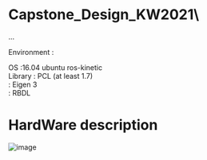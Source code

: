 # Capstone_Design_KW2021\
...


Environment : 

OS :16.04 ubuntu ros-kinetic \
Library  : PCL (at least 1.7) \
         : Eigen 3 \
         : RBDL 


# HardWare description

![image](https://user-images.githubusercontent.com/54099930/119696928-a6e93e00-be8a-11eb-8d6f-a5718f0b79e7.png)
